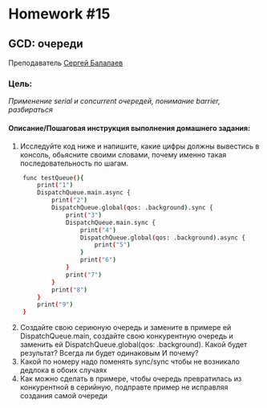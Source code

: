 # Homework #15
## GCD: очереди
Преподаватель [Сергей Балалаев][Teacher]

### Цель:
 _Применение serial и concurrent очередей, понимание barrier, разбираться_

#### Описание/Пошаговая инструкция выполнения домашнего задания:
1. Исследуйте код ниже и напишите, какие цифры должны вывестись в консоль, обьясните своими словами, почему именно такая последовательность по шагам.
```sh
    func testQueue(){
        print("1")
        DispatchQueue.main.async {
            print("2")
            DispatchQueue.global(qos: .background).sync {
                print("3")
                DispatchQueue.main.sync {
                    print("4")
                    DispatchQueue.global(qos: .background).async {
                        print("5")
                    }
                    print("6")
                }
                print("7")
            }
            print("8")
        }
        print("9")
    }
```
2. Создайте свою сериюную очередь и замените в примере ей DispatchQueue.main, создайте свою конкурентную очередь и заменить ей DispatchQueue.global(qos: .background). Какой будет результат? Всегда ли будет одинаковым И почему?
3. Какой по номеру надо поменять sync/sync чтобы не возникало дедлока в обоих случаях
4. Как можно сделать в примере, чтобы очередь превратилась из конкурентной в серийную, подправте пример не исправляя создания самой очереди




[Teacher]: <https://career.habr.com/sergey-balalaev>

[rep]: <https://github.com/DaniilYarmolenko/Otus_GPB/tree/homework/Homework/>



